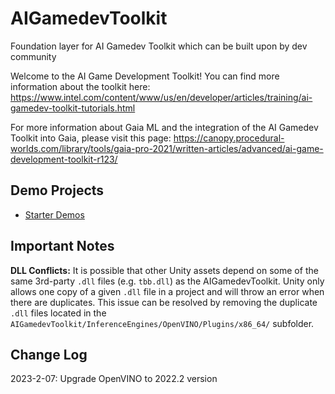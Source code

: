 # AIGamedevToolkit
Foundation layer for AI Gamedev Toolkit which can be built upon by dev community

Welcome to the AI Game Development Toolkit! You can find more information about the toolkit here: https://www.intel.com/content/www/us/en/developer/articles/training/ai-gamedev-toolkit-tutorials.html

For more information about Gaia ML and the integration of the AI Gamedev Toolkit into Gaia, please visit this page: https://canopy.procedural-worlds.com/library/tools/gaia-pro-2021/written-articles/advanced/ai-game-development-toolkit-r123/



## Demo Projects

* [Starter Demos](https://github.com/IntelSoftware/aigamedevtoolkit-starter-demos)

## Important Notes

**DLL Conflicts:** It is possible that other Unity assets depend on some of the same 3rd-party `.dll` files (e.g. `tbb.dll`) as the AIGamedevToolkit. Unity only allows one copy of a given `.dll` file in a project and will throw an error when there are duplicates. This issue can be resolved by removing the duplicate `.dll` files located in the `AIGamedevToolkit/InferenceEngines/OpenVINO/Plugins/x86_64/` subfolder.


## Change Log

2023-2-07: Upgrade OpenVINO to 2022.2 version
